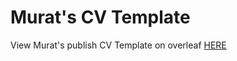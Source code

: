 # Murat's CV Template

View Murat's publish CV Template on overleaf [HERE](https://www.overleaf.com/latex/templates/murats-cv-template/gfwjwshrzqgd)